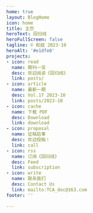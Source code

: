 ```yaml
---
home: true
layout: BlogHome
icon: home
title: 主页
heroText: 回归线
heroFullScreen: false
tagline: © 和庭 2023·10
heroAlt: '#e1dfe0'
projects:
- icon: read
  name: 期刊一览
  desc: 欢迎阅读《回归线》
  link: posts/
- icon: article
  name: 最新一期
  desc: Vol.17 2023-10
  link: posts/2023-10
- icon: cache
  name: 下载 PDF
  desc: Download
  link: download
- icon: proposal
  name: 征稿启事
  desc: 欢迎投稿！
  link: call
- icon: rss
  name: 订阅《回归线》
  desc: Feed
  link: subscription
- icon: write
  name: 联系我们
  desc: Contact Us
  link: mailto:TCA_doc@163.com
footer: ''

---
```

